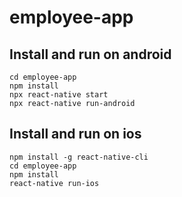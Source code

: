 # employee-app

## Install and run on android
```
cd employee-app
npm install
npx react-native start
npx react-native run-android
```

## Install and run on ios
```
npm install -g react-native-cli
cd employee-app
npm install
react-native run-ios
```
